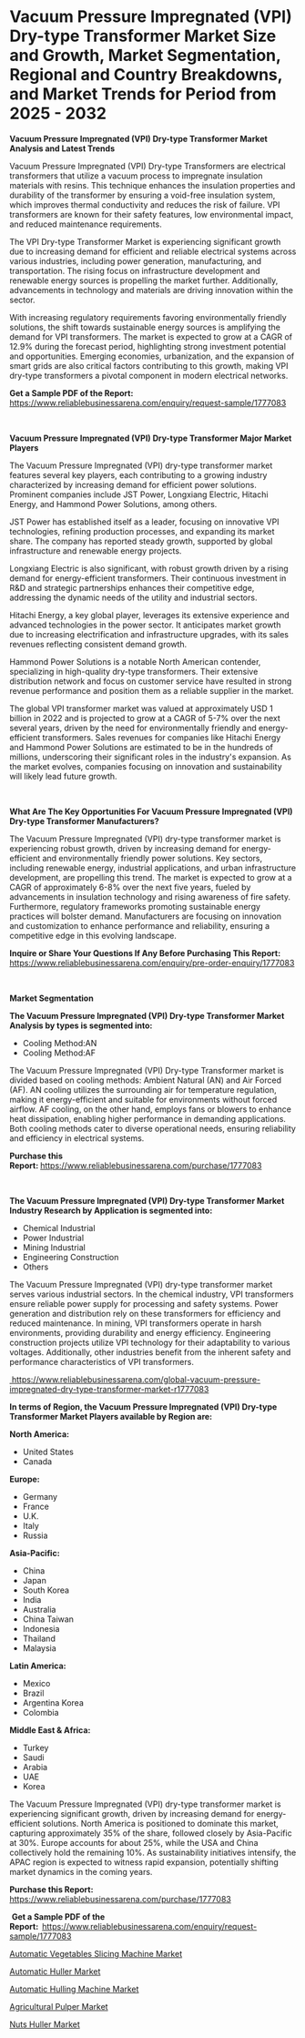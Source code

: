 <p><h1>Vacuum Pressure Impregnated (VPI) Dry-type Transformer Market Size and Growth, Market Segmentation, Regional and Country Breakdowns, and Market Trends for Period from 2025 -  2032</h1></p><p><strong>Vacuum Pressure Impregnated (VPI) Dry-type Transformer Market Analysis and Latest Trends</strong></p>
<p><p>Vacuum Pressure Impregnated (VPI) Dry-type Transformers are electrical transformers that utilize a vacuum process to impregnate insulation materials with resins. This technique enhances the insulation properties and durability of the transformer by ensuring a void-free insulation system, which improves thermal conductivity and reduces the risk of failure. VPI transformers are known for their safety features, low environmental impact, and reduced maintenance requirements.</p><p>The VPI Dry-type Transformer Market is experiencing significant growth due to increasing demand for efficient and reliable electrical systems across various industries, including power generation, manufacturing, and transportation. The rising focus on infrastructure development and renewable energy sources is propelling the market further. Additionally, advancements in technology and materials are driving innovation within the sector.</p><p>With increasing regulatory requirements favoring environmentally friendly solutions, the shift towards sustainable energy sources is amplifying the demand for VPI transformers. The market is expected to grow at a CAGR of 12.9% during the forecast period, highlighting strong investment potential and opportunities. Emerging economies, urbanization, and the expansion of smart grids are also critical factors contributing to this growth, making VPI dry-type transformers a pivotal component in modern electrical networks.</p></p>
<p><strong>Get a Sample PDF of the Report:&nbsp;</strong> <a href="https://www.reliablebusinessarena.com/enquiry/request-sample/1777083?utm_campaign=2182&utm_medium=2&utm_source=Github&utm_content=ia&utm_term=11042025&utm_id=vacuum-pressure-impregnated-vpi-dry-type-transformer">https://www.reliablebusinessarena.com/enquiry/request-sample/1777083</a></p>
<p>&nbsp;</p>
<p><strong>Vacuum Pressure Impregnated (VPI) Dry-type Transformer Major Market Players</strong></p>
<p><p>The Vacuum Pressure Impregnated (VPI) dry-type transformer market features several key players, each contributing to a growing industry characterized by increasing demand for efficient power solutions. Prominent companies include JST Power, Longxiang Electric, Hitachi Energy, and Hammond Power Solutions, among others.</p><p>JST Power has established itself as a leader, focusing on innovative VPI technologies, refining production processes, and expanding its market share. The company has reported steady growth, supported by global infrastructure and renewable energy projects.</p><p>Longxiang Electric is also significant, with robust growth driven by a rising demand for energy-efficient transformers. Their continuous investment in R&D and strategic partnerships enhances their competitive edge, addressing the dynamic needs of the utility and industrial sectors.</p><p>Hitachi Energy, a key global player, leverages its extensive experience and advanced technologies in the power sector. It anticipates market growth due to increasing electrification and infrastructure upgrades, with its sales revenues reflecting consistent demand growth.</p><p>Hammond Power Solutions is a notable North American contender, specializing in high-quality dry-type transformers. Their extensive distribution network and focus on customer service have resulted in strong revenue performance and position them as a reliable supplier in the market.</p><p>The global VPI transformer market was valued at approximately USD 1 billion in 2022 and is projected to grow at a CAGR of 5-7% over the next several years, driven by the need for environmentally friendly and energy-efficient transformers. Sales revenues for companies like Hitachi Energy and Hammond Power Solutions are estimated to be in the hundreds of millions, underscoring their significant roles in the industry's expansion. As the market evolves, companies focusing on innovation and sustainability will likely lead future growth.</p></p>
<p>&nbsp;</p>
<p><strong>What Are The Key Opportunities For Vacuum Pressure Impregnated (VPI) Dry-type Transformer Manufacturers?</strong></p>
<p><p>The Vacuum Pressure Impregnated (VPI) dry-type transformer market is experiencing robust growth, driven by increasing demand for energy-efficient and environmentally friendly power solutions. Key sectors, including renewable energy, industrial applications, and urban infrastructure development, are propelling this trend. The market is expected to grow at a CAGR of approximately 6-8% over the next five years, fueled by advancements in insulation technology and rising awareness of fire safety. Furthermore, regulatory frameworks promoting sustainable energy practices will bolster demand. Manufacturers are focusing on innovation and customization to enhance performance and reliability, ensuring a competitive edge in this evolving landscape.</p></p>
<p><strong>Inquire or Share Your Questions If Any Before Purchasing This Report:</strong> <a href="https://www.reliablebusinessarena.com/enquiry/pre-order-enquiry/1777083?utm_campaign=2182&utm_medium=2&utm_source=Github&utm_content=ia&utm_term=11042025&utm_id=vacuum-pressure-impregnated-vpi-dry-type-transformer">https://www.reliablebusinessarena.com/enquiry/pre-order-enquiry/1777083</a></p>
<p>&nbsp;</p>
<p><strong>Market Segmentation</strong></p>
<p><strong>The Vacuum Pressure Impregnated (VPI) Dry-type Transformer Market Analysis by types is segmented into:</strong></p>
<p><ul><li>Cooling Method:AN</li><li>Cooling Method:AF</li></ul></p>
<p><p>The Vacuum Pressure Impregnated (VPI) Dry-type Transformer market is divided based on cooling methods: Ambient Natural (AN) and Air Forced (AF). AN cooling utilizes the surrounding air for temperature regulation, making it energy-efficient and suitable for environments without forced airflow. AF cooling, on the other hand, employs fans or blowers to enhance heat dissipation, enabling higher performance in demanding applications. Both cooling methods cater to diverse operational needs, ensuring reliability and efficiency in electrical systems.</p></p>
<p><strong>Purchase this Report:&nbsp;</strong><a href="https://www.reliablebusinessarena.com/purchase/1777083?utm_campaign=2182&utm_medium=2&utm_source=Github&utm_content=ia&utm_term=11042025&utm_id=vacuum-pressure-impregnated-vpi-dry-type-transformer">https://www.reliablebusinessarena.com/purchase/1777083</a></p>
<p>&nbsp;</p>
<p><strong>The Vacuum Pressure Impregnated (VPI) Dry-type Transformer Market Industry Research by Application is segmented into:</strong></p>
<p><ul><li>Chemical Industrial</li><li>Power Industrial</li><li>Mining Industrial</li><li>Engineering Construction</li><li>Others</li></ul></p>
<p><p>The Vacuum Pressure Impregnated (VPI) dry-type transformer market serves various industrial sectors. In the chemical industry, VPI transformers ensure reliable power supply for processing and safety systems. Power generation and distribution rely on these transformers for efficiency and reduced maintenance. In mining, VPI transformers operate in harsh environments, providing durability and energy efficiency. Engineering construction projects utilize VPI technology for their adaptability to various voltages. Additionally, other industries benefit from the inherent safety and performance characteristics of VPI transformers.</p></p>
<p><a href="https://www.reliablebusinessarena.com/global-vacuum-pressure-impregnated-dry-type-transformer-market-r1777083?utm_campaign=2182&utm_medium=2&utm_source=Github&utm_content=ia&utm_term=11042025&utm_id=vacuum-pressure-impregnated-vpi-dry-type-transformer">&nbsp;https://www.reliablebusinessarena.com/global-vacuum-pressure-impregnated-dry-type-transformer-market-r1777083</a></p>
<p><strong>In terms of Region, the Vacuum Pressure Impregnated (VPI) Dry-type Transformer Market Players available by Region are:</strong></p>
<p>
    <p> <strong> North America: </strong>
        <ul>
            <li>United States</li>
            <li>Canada</li>
        </ul>
        </p> 
    <p> <strong> Europe: </strong>
        <ul>
            <li>Germany</li>
            <li>France</li>
            <li>U.K.</li>
            <li>Italy</li>
            <li>Russia</li>
        </ul>
        </p> 
    <p> <strong> Asia-Pacific: </strong>
        <ul>
            <li>China</li>
            <li>Japan</li>
            <li>South Korea</li>
            <li>India</li>
            <li>Australia</li>
            <li>China Taiwan</li>
            <li>Indonesia</li>
            <li>Thailand</li>
            <li>Malaysia</li>
        </ul>
        </p> 
    <p> <strong> Latin America: </strong>
        <ul>
            <li>Mexico</li>
            <li>Brazil</li>
            <li>Argentina Korea</li>
            <li>Colombia</li>
        </ul>
        </p> 
    <p> <strong> Middle East & Africa: </strong>
        <ul>
            <li>Turkey</li>
            <li>Saudi</li>
            <li>Arabia</li>
            <li>UAE</li>
            <li>Korea</li>
        </ul>
    </p>
    </p>
<p><p>The Vacuum Pressure Impregnated (VPI) dry-type transformer market is experiencing significant growth, driven by increasing demand for energy-efficient solutions. North America is positioned to dominate this market, capturing approximately 35% of the share, followed closely by Asia-Pacific at 30%. Europe accounts for about 25%, while the USA and China collectively hold the remaining 10%. As sustainability initiatives intensify, the APAC region is expected to witness rapid expansion, potentially shifting market dynamics in the coming years.</p></p>
<p><strong>Purchase this Report: </strong><a href="https://www.reliablebusinessarena.com/purchase/1777083?utm_campaign=2182&utm_medium=2&utm_source=Github&utm_content=ia&utm_term=11042025&utm_id=vacuum-pressure-impregnated-vpi-dry-type-transformer">https://www.reliablebusinessarena.com/purchase/1777083</a></p>
<p>&nbsp;<strong>Get a Sample PDF of the Report:&nbsp;&nbsp;</strong><a href="https://www.reliablebusinessarena.com/enquiry/request-sample/1777083?utm_campaign=2182&utm_medium=2&utm_source=Github&utm_content=ia&utm_term=11042025&utm_id=vacuum-pressure-impregnated-vpi-dry-type-transformer">https://www.reliablebusinessarena.com/enquiry/request-sample/1777083</a></p>
<p><strong></strong></p>
<p><p><a href="https://github.com/negrocybul4w/Market-Research-Report-List-1/blob/main/automatic-vegetables-slicing-machine-market.md?utm_campaign=2182&utm_medium=2&utm_source=Github&utm_content=ia&utm_term=11042025&utm_id=vacuum-pressure-impregnated-vpi-dry-type-transformer">Automatic Vegetables Slicing Machine Market</a></p><p><a href="https://github.com/tigoryemm/Market-Research-Report-List-1/blob/main/automatic-huller-market.md?utm_campaign=2182&utm_medium=2&utm_source=Github&utm_content=ia&utm_term=11042025&utm_id=vacuum-pressure-impregnated-vpi-dry-type-transformer">Automatic Huller Market</a></p><p><a href="https://github.com/djoeamakeh/Market-Research-Report-List-1/blob/main/automatic-hulling-machine-market.md?utm_campaign=2182&utm_medium=2&utm_source=Github&utm_content=ia&utm_term=11042025&utm_id=vacuum-pressure-impregnated-vpi-dry-type-transformer">Automatic Hulling Machine Market</a></p><p><a href="https://github.com/lonanweaseh4/Market-Research-Report-List-1/blob/main/agricultural-pulper-market.md?utm_campaign=2182&utm_medium=2&utm_source=Github&utm_content=ia&utm_term=11042025&utm_id=vacuum-pressure-impregnated-vpi-dry-type-transformer">Agricultural Pulper Market</a></p><p><a href="https://github.com/landtmman/Market-Research-Report-List-1/blob/main/nuts-huller-market.md?utm_campaign=2182&utm_medium=2&utm_source=Github&utm_content=ia&utm_term=11042025&utm_id=vacuum-pressure-impregnated-vpi-dry-type-transformer">Nuts Huller Market</a></p></p>